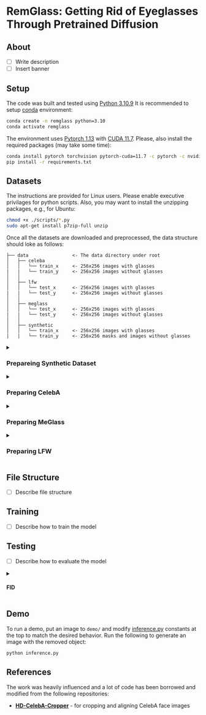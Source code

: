 # RemGlass: Getting Rid of Eyeglasses Through Pretrained Diffusion

## About

* [ ] Write description
* [ ] Insert banner

## Setup

The code was built and tested using [Python 3.10.9](https://www.python.org/downloads/release/python-3109/) It is recommended to setup [conda](https://conda.io/projects/conda/en/latest/user-guide/install/index.html) environment:
```bash
conda create -n remglass python=3.10
conda activate remglass
```

The environment uses [Pytorch 1.13](https://pytorch.org/blog/PyTorch-1.13-release/) with [CUDA 11.7](https://developer.nvidia.com/cuda-11-7-0-download-archive). Please, also install the required packages (may take some time):
```bash
conda install pytorch torchvision pytorch-cuda=11.7 -c pytorch -c nvidia
pip install -r requirements.txt
```

## Datasets

The instructions are provided for Linux users. Please enable executive privilages for python scripts. Also, you may want to install the unzipping packages, e.g., for Ubuntu:
```bash
chmod +x ./scripts/*.py
sudo apt-get install p7zip-full unzip
```

Once all the datasets are downloaded and preprocessed, the data structure should loke as follows:
```
├── data                <- The data directory under root
│   ├── celeba
│   │   └── train_x     <- 256x256 images with glasses
|   |   └── train_y     <- 256x256 images without glasses
│   │
│   ├── lfw
│   │   └── test_x      <- 256x256 images with glasses
|   |   └── test_y      <- 256x256 images without glasses
│   │
│   ├── meglass
│   │   └── test_x      <- 256x256 images with glasses
|   |   └── test_y      <- 256x256 images without glasses
│   │
│   ├── synthetic
│   │   └── train_x     <- 256x256 images with glasses
|   |   └── train_y     <- 256x256 masks and images without glasses

```

<details><summary><h3>Prepareing Synthetic Dataset</h3></summary>

1. Download the files from Google Drive:
    * Download `ALIGN_RESULT_V2.zip` from [here](https://drive.google.com/file/d/1X1qkozQbVyz5lUA8xd-lYfy1jauOji46/view) and place it under `./data/synthetic/ALIGN_RESULT_V2.zip`
    * Download `basic_split.txt` from [here](https://drive.google.com/file/d/1ahqlo03laA3edlH0jMgcgIpHki4WiNaH/view) and place it under `./data/synthetic/basic_split.txt`
2. Unzip the data
    ```bash
    unzip ./data/synthetic/ALIGN_RESULT_v2.zip -d ./data/synthetic
    ```
3. Generate shadow labels and split to glasses and their labels:
    ```bash
    python ./scripts/gen_shadows.py --syndata_dir ./data/synthetic/ALIGN_RESULT_v2
    python ./scripts/split.py --dataset synthetic
    ```
4. Cleanup the workspace:
    ```bash
    rm -rf ./data/synthetic/ALIGN_RESULT_v2
    rm ./data/synthetic/ALIGN_RESULT_v2.zip ./data/synthetic/basic_split.txt
    ```

</details>

<details><summary><h3>Preparing CelebA</h3></summary>

1. Download the files from Google Drive:
    * Download `img_celeba.7z` folder from [here](https://drive.google.com/drive/folders/0B7EVK8r0v71peklHb0pGdDl6R28?resourcekey=0-f5cwz-nTIQC3KsBn3wFn7A) and put it under `./data/celeba/img_celeba.7z`
    * Download `annotations.zip` file from [here](https://drive.google.com/file/d/1xd-d1WRnbt3yJnwh5ORGZI3g-YS-fKM9/view) and put it under `./data/celeba/annotations.zip`
    * Download `list_attr_celeba.txt` file from [here](https://drive.google.com/drive/folders/0B7EVK8r0v71pOC0wOVZlQnFfaGs?resourcekey=0-pEjrQoTrlbjZJO2UL8K_WQ) and put it under `./data/celeba/list_attr_celeba.txt`
3. Unzip the data:
    ```bash
    7z x ./data/celeba/img_celeba.7z/img_celeba.7z.001 -o./data/celeba/
    unzip ./data/celeba/annotations.zip -d ./data/celeba/
    ```
4. Crop, align and split to glasses/no-glasses:
    ```bash
    python ./scripts/align_celeba.py --crop_size_h 256 --crop_size_w 256 --order 4 --n_worker 24
    python ./scripts/split.py --dataset celeba
    ```
5. Clean up
    ```bash
    rm -rf ./data/celeba/img_celeba.7z ./data/celeba/img_celeba ./data/celeba/aligned
    rm ./data/celeba/annotations.zip ./data/celeba/*.txt
    ```

</details>

<details><summary><h3>Preparing MeGlass</h3></summary>

1. Download the files from Baidu Yun and Github:
    * Download `MeGlass_ori.zip` from [here](https://pan.baidu.com/s/17EBZz3LkQzyn44VL45udTg) and place it under `./data/meglass/MeGlass_ori.zip`
    * Download all `meta.txt` from [here](https://github.com/cleardusk/MeGlass) and place it under `./data/meglass/meta.txt`
2. Unzip the data
    ```bash
    unzip ./data/meglass/MeGlass_ori.zip -d ./data/meglass/
    ```
3. Split the dataset:
    ```bash
    python ./scripts/split.py --dataset meglass --resize_h 256 --resize_w 256
    ```
4. Clean up the directory:
    ```bash
    rm -rf ./data/meglass/MeGlass_ori
    rm ./data/meglass/MeGlass_ori.zip ./data/meglass/meta.txt
    ```

</details>

<details><summary><h3>Preparing LFW</h3></summary>

1. Download the files from the official host:
    * Download `lfw-deepfunneled.tgz` from [here](http://vis-www.cs.umass.edu/lfw/#deepfunnel-anchor) and place it under `./data/lfw/lfw-deepfunneled.tgz`
    * Download `lfw_attributes.txt` from [here](https://www.cs.columbia.edu/CAVE/databases/pubfig/download/lfw_attributes.txt) and place it under `./data/lfw/lfw_attributes.txt`
2. Unzip the data:
    ```bash
    tar zxvf ./data/lfw/lfw-deepfunneled.tgz -C ./data/lfw/
    ```
3. Split the dataset:
    ```bash
    python ./scripts/split.py --dataset lfw --resize_h 256 --resize_w 256
    ```
4. Clean up the directory
    ```bash
    rm -rf ./data/lfw/lfw-deepfunneled
    rm ./data/lfw/lfw-deepfunneled.tgz ./data/lfw/lfw_attributes.txt
    ```

</details>

## File Structure
* [ ] Describe file structure

## Training
* [ ] Describe how to train the model

## Testing
* [ ] Describe how to evaluate the model

<details><summary><h4> FID</h4></summary>

Package repo: https://github.com/mseitzer/pytorch-fid
    ```bash
pip install pytorch-fid
    ```
To compute the FID score between two datasets, where images of each dataset are contained in an individual folder:
    ```bash
    python -m pytorch_fid data/meglass/test_x data/lfw/test_x --device cuda:0
    ```
    ```bash
(base) ➜  remglass git:(main) ✗ python -m pytorch_fid data/meglass/test_x data/lfw/test_x --device cuda:0
100%|██████████████████████████████████████████████████████████████████████████████████████████████████████| 297/297 [00:16<00:00, 18.27it/s]
100%|██████████████████████████████████████████████████████████████████████████████████████████████████████████| 4/4 [00:00<00:00,  8.40it/s]
FID:  180.22132973432053
    ```
In our case, the two folders should be the result of removing the glasses generated by the model and the picture of a real portraits without glasses.

</details>

## Demo
To run a demo, put an image to `demo/` and modify [inference.py](inference.py) constants at the top to match the desired behavior. Run the following to generate an image with the removed object:
```bash
python inference.py
```

## References
The work was heavily influenced and a lot of code has been borrowed and modified from the following repositories:
* **[HD-CelebA-Cropper](https://github.com/LynnHo/HD-CelebA-Cropper)** - for cropping and aligning CelebA face images